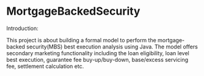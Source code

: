# MortgageBackedSecurity

Introduction:

This project is about building a formal model to perform the mortgage-backed security(MBS) best execution analysis using Java. 
The model offers secondary marketing functionality including the loan eligibility, loan level best execution, guarantee fee buy-up/buy-down, base/excess servicing fee, settlement calculation etc.
